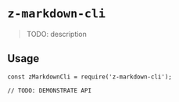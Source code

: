 # `z-markdown-cli`

> TODO: description

## Usage

```
const zMarkdownCli = require('z-markdown-cli');

// TODO: DEMONSTRATE API
```
